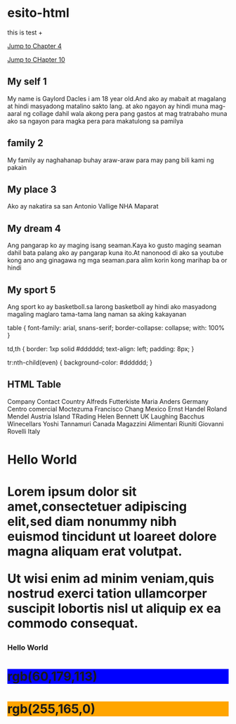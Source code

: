 # esito-html
this is test
+<!DOCTYPE html>
<html>
<body>

<p><a href="#C4">Jump to Chapter 4</a></p>
<p><a href="#C10">Jump to CHapter 10</a></p>

<h2>My self 1</h2>
<p>My name is Gaylord Dacles i am 18 year old.And ako ay mabait at magalang at hindi masyadong matalino sakto lang.
at ako ngayon ay hindi muna mag-aaral ng collage dahil wala akong pera pang gastos at mag tratrabaho muna ako sa ngayon para magka pera para makatulong sa pamilya</p>

<h2>family 2</h2>
<p>My family ay naghahanap buhay araw-araw para may pang bili kami ng pakain</p>

<h2>My place 3</h2>
<p>Ako ay nakatira sa san Antonio Vallige NHA Maparat</p>  

<h2 id="C4">My dream 4</h2>
<p>Ang pangarap ko ay maging isang seaman.Kaya ko gusto maging seaman dahil bata palang ako ay pangarap kuna ito.At nanonood di ako sa youtube kong ano ang ginagawa ng mga seaman.para alim korin kong marihap ba or hindi</p> 

<h2>My sport 5</h2>
<p>Ang sport ko ay basketboll.sa larong basketboll ay hindi ako masyadong magaling maglaro tama-tama lang naman sa aking kakayanan</p>  

<!DOCTYPE html>
<htlm>
<head>
<stype>
table {
font-family: arial, snans-serif; 
border-collapse: collapse;
with: 100%
}

td,th {
 border: 1xp solid #dddddd;
 text-align: left;
 padding: 8px;
}

tr:nth-child(even) {
 background-color: #dddddd;
}
</stype>
</head>
<body>

<h2>HTML Table</h2

<table>
 <tr>
<th>Company</th>
<th>Contact</yh>
<th>Country</th>
</tr>
<tr>
<td>Alfreds Futterkiste</td>
<td>Maria Anders</td>
<td>Germany</td>
</tr>
<tr>
<td>Centro comercial Moctezuma</td>
<td>Francisco Chang</td>
<td>Mexico</td>
</tr>
<tr>
<td>Ernst Handel</td>
<td>Roland Mendel</td>
<td>Austria</td>
</tr>
<tr>
<td>Island TRading</td>
<td>Helen Bennett</td>
<td>UK</td>
</tr>
<tr>
<td>Laughing Bacchus Winecellars</td>
<td>Yoshi Tannamuri</td>
<td>Canada</td>
</tr>
<tr>
<td>Magazzini Alimentari Riuniti</td>
<td>Giovanni Rovelli</td>
<td>Italy</td>
</tr>
</table>

</body>
</html>

<!DOCTYPE html>
<html>
<body>

<h1 style="background-
color:DodgerBlue;">Hello World<h1>

<p style="background-color:Tomato;">

Lorem ipsum dolor sit amet,consectetuer
adipiscing elit,sed diam nonummy nibh
euismod tincidunt ut loareet dolore magna
aliquam erat volutpat.

Ut wisi enim ad minim veniam,quis nostrud
exerci tation ullamcorper suscipit lobortis nisl ut
aliquip ex ea commodo consequat.

</p>

</body>

</html>

<!DOCTYPE html>

<html>

<body>

<h3 stype="color:Tomato;">Hello World</h3>

<p stype="color:DodgerBlue;"Lorem ipsum dolor sit amet,consectetuer adipiscing elit,sed diam nonummy nibh euismod tincidunt ut laoreet dolore magma aliquam erat volutpat.</p>

<p style="color:MediumSeaGreen;'>Ut wisi enim ad minim veniam,quis nostrud exerci tation ullamcorper suscipit lobortis nisl ut aliquip ex ea commodo consequat.</p>

</body>

</html>

<!DOCTYPE html>

<html>

<body>

<h1 style='background-color:rgb(255,0,0);"rgb(255,0,0)</h1>

<h1 style='background-color:rgb(0,0,255);">rgb(0,0,255)</h1>

<h1 style='background-color:rgb(60,179,113);">rgb(60,179,113)</h1>

<h1 style="background-color:rgb(238,130,238);".rgb(238,130,238)</h1>

<h1 style="background-color:rgb(255,165,0);">rgb(255,165,0)</h1>

<H1 STYLE="background-color:rgb(106,90,205);"rgb(106,90,205)</h1>

</body>

</html>

